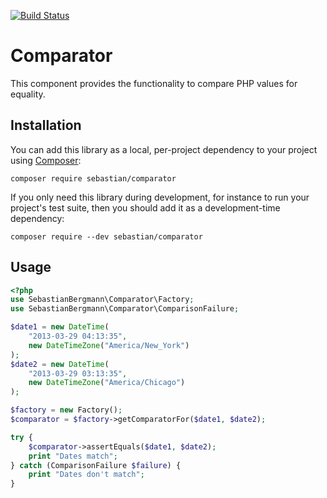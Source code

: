 [![Build Status](https://travis-ci.org/sebastianbergmann/comparator.svg?branch=master)](https://travis-ci.org/sebastianbergmann/comparator)

# Comparator

This component provides the functionality to compare PHP values for equality.

## Installation

You can add this library as a local, per-project dependency to your project using [Composer](https://getcomposer.org/):

    composer require sebastian/comparator

If you only need this library during development, for instance to run your project's test suite, then you should add it as a development-time dependency:

    composer require --dev sebastian/comparator

## Usage

```php
<?php
use SebastianBergmann\Comparator\Factory;
use SebastianBergmann\Comparator\ComparisonFailure;

$date1 = new DateTime(
	"2013-03-29 04:13:35",
	new DateTimeZone("America/New_York")
);
$date2 = new DateTime(
	"2013-03-29 03:13:35",
	new DateTimeZone("America/Chicago")
);

$factory = new Factory();
$comparator = $factory->getComparatorFor($date1, $date2);

try {
	$comparator->assertEquals($date1, $date2);
	print "Dates match";
} catch (ComparisonFailure $failure) {
	print "Dates don't match";
}
```
